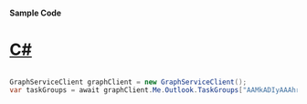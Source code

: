 #### Sample Code
# [C#](#tab/Csharp)

```C#

GraphServiceClient graphClient = new GraphServiceClient();
var taskGroups = await graphClient.Me.Outlook.TaskGroups["AAMkADIyAAAhrbe-AAA="].Request().GetAsync();

```
